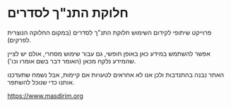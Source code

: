 # חלוקת התנ"ך לסדרים #
פרוייקט שיתופי לקידום השימוש חלוקת התנ"ך לסדרים (במקום החלוקה הנוצרית לפרקים).

אפשר להשתמש במידע כאן באופן חופשי, גם עבור שימוש מסחרי, אולם יש לציין שהמידע נלקח מכאן (האומר דבר בשם אומרו וכו').

האתר נבנה בהתנדבות ולכן אנו לא אחראים לטעויות אם קיימות, אבל נשמח שתעדכנו אותנו כדי שנוכל להשתפר.

https://www.masdirim.org
